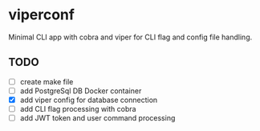 # viperconf
Minimal CLI app with cobra and viper for CLI flag and config file handling.


## TODO

- [ ] create make file
- [ ] add PostgreSql DB Docker container 
- [x] add viper config for database connection 
- [ ] add CLI flag processing with cobra
- [ ] add JWT token and user command processing
